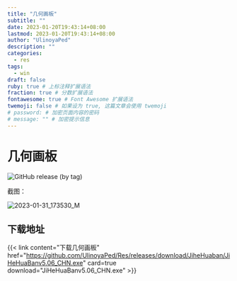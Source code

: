 ```yaml
---
title: "几何画板"
subtitle: ""
date: 2023-01-20T19:43:14+08:00
lastmod: 2023-01-20T19:43:14+08:00
author: "UlinoyaPed"
description: ""
categories:
  - res
tags:
  - win
draft: false
ruby: true # 上标注释扩展语法
fraction: true # 分数扩展语法
fontawesome: true # Font Awesome 扩展语法
twemoji: false # 如果设为 true, 这篇文章会使用 twemoji
# password: # 加密页面内容的密码
# message: "" # 加密提示信息
---
```


# 几何画板

![GitHub release (by tag)](https://img.shields.io/github/downloads/UlinoyaPed/Res/JiheHuaban/total)

截图：

![2023-01-31_173530_M](https://ghproxy.com/https://github.com/UlinoyaPed/PictureBed/raw/main/Class/2023-01-31_173530_M.png)

## 下载地址

{{< link content="下载几何画板" href="https://github.com/UlinoyaPed/Res/releases/download/JiheHuaban/JiHeHuaBanv5.06_CHN.exe" card=true download="JiHeHuaBanv5.06_CHN.exe" >}}
